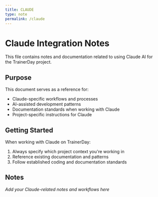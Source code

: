 ```yaml
---
title: CLAUDE
type: note
permalink: /claude
---
```


# Claude Integration Notes

This file contains notes and documentation related to using Claude AI for the TrainerDay project.

## Purpose

This document serves as a reference for:
- Claude-specific workflows and processes
- AI-assisted development patterns
- Documentation standards when working with Claude
- Project-specific instructions for Claude

## Getting Started

When working with Claude on TrainerDay:
1. Always specify which project context you're working in
2. Reference existing documentation and patterns
3. Follow established coding and documentation standards

## Notes

*Add your Claude-related notes and workflows here*